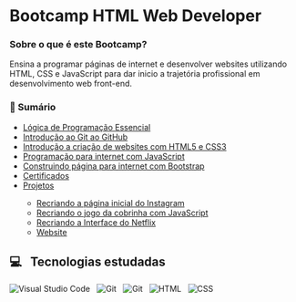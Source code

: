 # Bootcamp HTML Web Developer

### Sobre o que é este Bootcamp?
<p>Ensina a programar páginas de internet e desenvolver websites utilizando HTML, CSS e JavaScript para dar inicio a trajetória profissional em desenvolvimento web front-end.</p> 

###  📑 Sumário

<ul>
  <li><a href="https://github.com/stpn-lopes/dio_estudos/tree/main/html_web_developer/L%C3%B3gica%20de%20Programa%C3%A7%C3%A3o%20Essencial">Lógica de Programação Essencial</a></li>
  <li><a href="https://github.com/stpn-lopes/dio_estudos/tree/main/html_web_developer/Intro.%20ao%20Git%20e%20ao%20GitHub">Introdução ao Git ao GitHub</a></li>
  <li><a href="https://github.com/stpn-lopes/dio_estudos/tree/main/html_web_developer/Intro.%20a%20cria%C3%A7%C3%A3o%20de%20websites%20com%20HTML5%20e%20CSS3">Introdução a criação de websites com HTML5 e CSS3</a></li>
  <li><a href="https://github.com/stpn-lopes/dio_estudos/tree/main/html_web_developer/Intro.%20a%20Programa%C3%A7%C3%A3o%20com%20JS">Programação para internet com JavaScript</a></li>
  <li><a href="https://github.com/stpn-lopes/dio_estudos/tree/main/html_web_developer/Construindo%20pags%20para%20internet%20com%20Bootstrap">Construindo página para internet com Bootstrap</a></li>
  <li><a href="https://github.com/stpn-lopes/dio_estudos/tree/main/html_web_developer/Certificados">Certificados</a></li>
  <li><a href="https://github.com/stpn-lopes/dio_estudos/tree/main/html_web_developer/Projetos">Projetos</a></li>
      <ul>
        <li><a href="https://github.com/stpn-lopes/InstaWorld">Recriando a página inicial do Instagram</a></li>
        <li><a href="https://github.com/stpn-lopes/dio_estudos/tree/main/html_web_developer/Projetos/recriando-jogo-cobrinha-js">Recriando o jogo da cobrinha com JavaScript</a></li>
        <li><a href="https://github.com/stpn-lopes/dio_estudos/tree/main/html_web_developer/Projetos/recriando-interface-netflix">Recriando a Interface do Netflix</a></li>
        <li><a href="#">Website</a></li>
      </ul>
 </ul>
 
 ## 💻 &nbsp; Tecnologias estudadas
![Visual Studio Code](https://img.shields.io/badge/-Visual%20Studio%20Code-black?style=for-the-badge&logo=visual-studio-code&logoColor=white&labelColor=purple) &nbsp;
![Git](https://img.shields.io/badge/-Git-black?style=for-the-badge&logoColor=white&logo=git&labelColor=purple) &nbsp;
![Git](https://img.shields.io/badge/-GitHub-black?style=for-the-badge&logoColor=white&logo=github&labelColor=purple) &nbsp;
![HTML](https://img.shields.io/badge/-HTML5-black?style=for-the-badge&logo=html5&logoColor=white&labelColor=purple) &nbsp;
![CSS](https://img.shields.io/badge/-CSS3-black?style=for-the-badge&logo=CSS3&logoColor=white&labelColor=purple)
